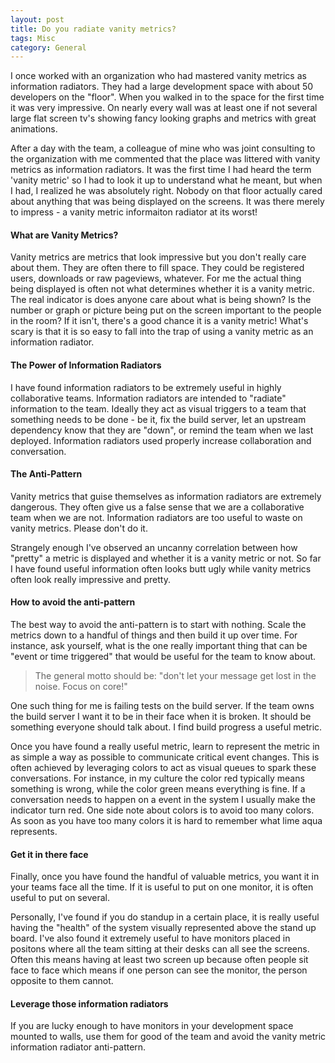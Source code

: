 ```yaml
---
layout: post
title: Do you radiate vanity metrics?
tags: Misc
category: General
---
```


I once worked with an organization who had mastered vanity metrics as information radiators. They had a large development space with about 50 developers on the "floor". When you walked in to the space for the first time it was very impressive. On nearly every wall was at least one if not several large flat screen tv's showing fancy looking graphs and metrics with great animations.

After a day with the team, a colleague of mine who was joint consulting to the organization with me commented that the place was littered with vanity metrics as information radiators. It was the first time I had heard the term 'vanity metric' so I had to look it up to understand what he meant, but when I had, I realized he was absolutely right. Nobody on that floor actually cared about anything that was being displayed on the screens. It was there merely to impress - a vanity metric informaiton radiator at its worst!

#### What are Vanity Metrics?

Vanity metrics are metrics that look impressive but you don't really care about them. They are often there to fill space. They could be registered users, downloads or raw pageviews, whatever. For me the actual thing being displayed is often not what determines whether it is a vanity metric. The real indicator is does anyone care about what is being shown? Is the number or graph or picture being put on the screen important to the people in the room? If it isn't, there's a good chance it is a vanity metric! What's scary is that it is so easy to fall into the trap of using a vanity metric as an information radiator. 

#### The Power of Information Radiators

I have found information radiators to be extremely useful in highly collaborative teams. Information radiators are intended to "radiate" information to the team. Ideally they act as visual triggers to a team that something needs to be done - be it, fix the build server, let an upstream dependency know that they are "down", or remind the team when we last deployed. Information radiators used properly increase collaboration and conversation.

#### The Anti-Pattern

Vanity metrics that guise themselves as information radiators are extremely dangerous. They often give us a false sense that we are a collaborative team when we are not. Information radiators are too useful to waste on vanity metrics. Please don't do it.

Strangely enough I've observed an uncanny correlation between how "pretty" a metric is displayed and whether it is a vanity metric or not. So far I have found useful information often looks butt ugly while vanity metrics often look really impressive and pretty.

#### How to avoid the anti-pattern

The best way to avoid the anti-pattern is to start with nothing. Scale the metrics down to a handful of things and then build it up over time. For instance, ask yourself, what is the one really important thing that can be "event or time triggered" that would be useful for the team to know about. 

> The general motto should be: "don't let your message get lost in the noise. Focus on core!"

One such thing for me is failing tests on the build server. If the team owns the build server I want it to be in their face when it is broken. It should be something everyone should talk about. I find build progress a useful metric.

Once you have found a really useful metric, learn to represent the metric in as simple a way as possible to communicate critical event changes. This is often achieved by leveraging colors to act as visual queues to spark these conversations. For instance, in my culture the color red typically means something is wrong, while the color green means everything is fine. If a conversation needs to happen on a event in the system I usually make the indicator turn red. One side note about colors is to avoid too many colors. As soon as you have too many colors it is hard to remember what lime aqua represents.

#### Get it in there face

Finally, once you have found the handful of valuable metrics, you want it in your teams face all the time. If it is useful to put on one monitor, it is often useful to put on several. 

Personally, I've found if you do standup in a certain place, it is really useful having the "health" of the system visually represented above the stand up board.
I've also found it extremely useful to have monitors placed in positons where all the team sitting at their desks can all see the screens. Often this means having at least two screen up because often people sit face to face which means if one person can see the monitor, the person opposite to them cannot.

#### Leverage those information radiators

If you are lucky enough to have monitors in your development space mounted to walls, use them for good of the team and avoid the vanity metric information radiator anti-pattern.
